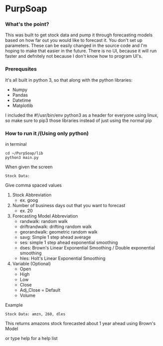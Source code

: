 # PurpSoap

### What's the point?

This was built to get stock data and pump it through forecasting models based on how far out you would like to forecast it. You don't set up parameters. These can be easily changed in the source code and I'm hoping to make that easier in the future. There is no UI, because it will run faster and defnitely not because I don't know how to program UI's. 

### Prerequsites
It's all built in python 3, so that along with the python libraries:
  * Numpy
  * Pandas
  * Datetime
  * Matplotlib
  
I included the \#!/usr/bin/env python3 as a header for everyone using linux, so make sure to pip3 those libraries instead of just using the normal pip

### How to run it /(Using only python\)

in terminal

```
cd ~/PurpSoap/lib
python3 main.py
```

When given the screen
```
Stock Data:
```

Give comma spaced values
1) Stock Abbreviation 
    - ex. goog
2) Number of business days out that you want to forecast 
    - ex. 20
3) Forecasting Model Abbreviation
    - randwalk: random walk
    - driftrandwalk: drifting random walk
    - georandwalk: geometric random walk
    - savg: Simple 1 step ahead average
    - ses: simple 1 step ahead exponential smoothing
    - dses: Brown's Linear Exponential Smoothing / Double exponential smoothing
    - hles: Holt's Linear Exponential Smoothing
4) Variable \(Optional\)
    - Open
    - High
    - Low
    - Close
    - Adj_Close = Default
    - Volume
    
Example
```
Stock Data: amzn, 260, dles
```
This returns amazons stock forecasted about 1 year ahead using Brown's Model

or type help for a help list

